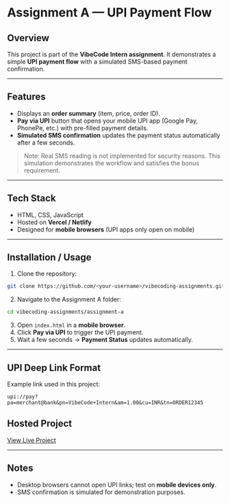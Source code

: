 # Assignment A — UPI Payment Flow

## Overview

This project is part of the **VibeCode Intern assignment**.
It demonstrates a simple **UPI payment flow** with a simulated SMS-based payment confirmation.

---

## Features

* Displays an **order summary** (item, price, order ID).
* **Pay via UPI** button that opens your mobile UPI app (Google Pay, PhonePe, etc.) with pre-filled payment details.
* **Simulated SMS confirmation** updates the payment status automatically after a few seconds.

> Note: Real SMS reading is not implemented for security reasons. This simulation demonstrates the workflow and satisfies the bonus requirement.

---

## Tech Stack

* HTML, CSS, JavaScript
* Hosted on **Vercel / Netlify**
* Designed for **mobile browsers** (UPI apps only open on mobile)

---

## Installation / Usage

1. Clone the repository:

```bash
git clone https://github.com/<your-username>/vibecoding-assignments.git
```

2. Navigate to the Assignment A folder:

```bash
cd vibecoding-assignments/assignment-a
```

3. Open `index.html` in a **mobile browser**.
4. Click **Pay via UPI** to trigger the UPI payment.
5. Wait a few seconds → **Payment Status** updates automatically.

---

## UPI Deep Link Format

Example link used in this project:

```
upi://pay?pa=merchant@bank&pn=VibeCode+Intern&am=1.00&cu=INR&tn=ORDER12345
```

## Hosted Project

[View Live Project](https://vibe-coding-intern-assignment.vercel.app/)

---

## Notes

* Desktop browsers cannot open UPI links; test on **mobile devices only**.
* SMS confirmation is simulated for demonstration purposes.
